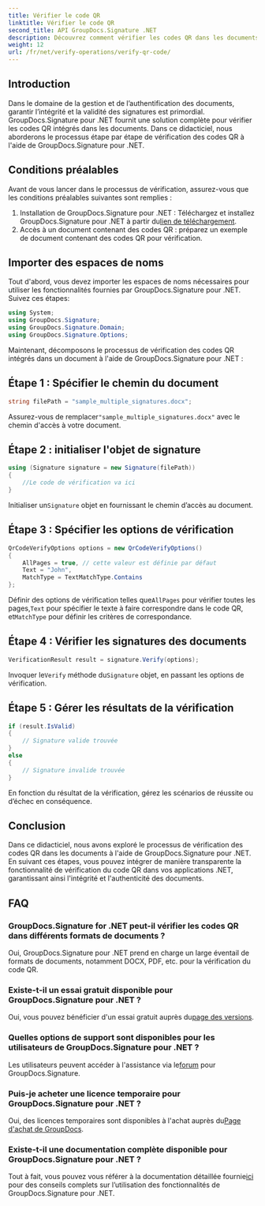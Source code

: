 ```yaml
---
title: Vérifier le code QR
linktitle: Vérifier le code QR
second_title: API GroupDocs.Signature .NET
description: Découvrez comment vérifier les codes QR dans les documents à l'aide de GroupDocs.Signature pour .NET. Tutoriel complet avec guide étape par étape.
weight: 12
url: /fr/net/verify-operations/verify-qr-code/
---
```

## Introduction
Dans le domaine de la gestion et de l’authentification des documents, garantir l’intégrité et la validité des signatures est primordial. GroupDocs.Signature pour .NET fournit une solution complète pour vérifier les codes QR intégrés dans les documents. Dans ce didacticiel, nous aborderons le processus étape par étape de vérification des codes QR à l'aide de GroupDocs.Signature pour .NET.
## Conditions préalables
Avant de vous lancer dans le processus de vérification, assurez-vous que les conditions préalables suivantes sont remplies :
1.  Installation de GroupDocs.Signature pour .NET : Téléchargez et installez GroupDocs.Signature pour .NET à partir du[lien de téléchargement](https://releases.groupdocs.com/signature/net/).
2. Accès à un document contenant des codes QR : préparez un exemple de document contenant des codes QR pour vérification. 

## Importer des espaces de noms
Tout d'abord, vous devez importer les espaces de noms nécessaires pour utiliser les fonctionnalités fournies par GroupDocs.Signature pour .NET. Suivez ces étapes:

```csharp
using System;
using GroupDocs.Signature;
using GroupDocs.Signature.Domain;
using GroupDocs.Signature.Options;
```


Maintenant, décomposons le processus de vérification des codes QR intégrés dans un document à l'aide de GroupDocs.Signature pour .NET :
## Étape 1 : Spécifier le chemin du document
```csharp
string filePath = "sample_multiple_signatures.docx";
```
 Assurez-vous de remplacer`"sample_multiple_signatures.docx"` avec le chemin d'accès à votre document.
## Étape 2 : initialiser l'objet de signature
```csharp
using (Signature signature = new Signature(filePath))
{
    //Le code de vérification va ici
}
```
 Initialiser un`Signature` objet en fournissant le chemin d’accès au document.
## Étape 3 : Spécifier les options de vérification
```csharp
QrCodeVerifyOptions options = new QrCodeVerifyOptions()
{
    AllPages = true, // cette valeur est définie par défaut
    Text = "John",
    MatchType = TextMatchType.Contains
};
```
 Définir des options de vérification telles que`AllPages` pour vérifier toutes les pages,`Text` pour spécifier le texte à faire correspondre dans le code QR, et`MatchType` pour définir les critères de correspondance.
## Étape 4 : Vérifier les signatures des documents
```csharp
VerificationResult result = signature.Verify(options);
```
 Invoquer le`Verify` méthode du`Signature` objet, en passant les options de vérification.
## Étape 5 : Gérer les résultats de la vérification
```csharp
if (result.IsValid)
{
    // Signature valide trouvée
}
else
{
    // Signature invalide trouvée
}
```
En fonction du résultat de la vérification, gérez les scénarios de réussite ou d’échec en conséquence.

## Conclusion
Dans ce didacticiel, nous avons exploré le processus de vérification des codes QR dans les documents à l'aide de GroupDocs.Signature pour .NET. En suivant ces étapes, vous pouvez intégrer de manière transparente la fonctionnalité de vérification du code QR dans vos applications .NET, garantissant ainsi l'intégrité et l'authenticité des documents.
## FAQ
### GroupDocs.Signature for .NET peut-il vérifier les codes QR dans différents formats de documents ?
Oui, GroupDocs.Signature pour .NET prend en charge un large éventail de formats de documents, notamment DOCX, PDF, etc. pour la vérification du code QR.
### Existe-t-il un essai gratuit disponible pour GroupDocs.Signature pour .NET ?
 Oui, vous pouvez bénéficier d'un essai gratuit auprès du[page des versions](https://releases.groupdocs.com/).
### Quelles options de support sont disponibles pour les utilisateurs de GroupDocs.Signature pour .NET ?
 Les utilisateurs peuvent accéder à l'assistance via le[forum](https://forum.groupdocs.com/c/signature/13) pour GroupDocs.Signature.
### Puis-je acheter une licence temporaire pour GroupDocs.Signature pour .NET ?
 Oui, des licences temporaires sont disponibles à l'achat auprès du[Page d'achat de GroupDocs](https://purchase.groupdocs.com/temporary-license/).
### Existe-t-il une documentation complète disponible pour GroupDocs.Signature pour .NET ?
 Tout à fait, vous pouvez vous référer à la documentation détaillée fournie[ici](https://tutorials.groupdocs.com/signature/net/) pour des conseils complets sur l’utilisation des fonctionnalités de GroupDocs.Signature pour .NET.